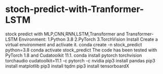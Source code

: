 # stoch-predict-with-Tranformer-LSTM
stock predict with MLP,CNN,RNN,LSTM,Transformer and Transformer-LSTM
Environment:
    1.Python 3.8
    2.PyTorch
    3.TorchVision
Install
Create a virtual environment and activate it.
    conda create -n stock_predict python=3.8
    conda activate stock_predict
The code has been tested with PyTorch 1.8 and Cudatoolkit 11.1.
    conda install pytorch torchvision torchaudio cudatoolkit=11.1 -c pytorch -c nvidia
    pip3 install pandas
    pip3 install matplotlib
    pip3 install tqdm
    pip3 install tensorboardX
